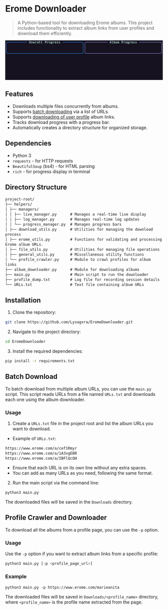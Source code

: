 # Erome Downloader

> A Python-based tool for downloading Erome albums. This project includes functionality to extract album links from user profiles and download them efficiently.

![Demo](https://github.com/Lysagxra/EromeDownloader/blob/f272207ad92373e2a7b48c12a2c093cf7ae175aa/misc/DemoV2.gif)

## Features

- Downloads multiple files concurrently from albums.
- Supports [batch downloading](https://github.com/Lysagxra/EromeDownloader?tab=readme-ov-file#batch-download) via a list of URLs.
- Supports [downloading of user profile](https://github.com/Lysagxra/EromeDownloader?tab=readme-ov-file#profile-crawler-and-downloader) album links.
- Tracks download progress with a progress bar.
- Automatically creates a directory structure for organized storage.

## Dependencies

- Python 3
- `requests` - for HTTP requests
- `BeautifulSoup` (bs4) - for HTML parsing
- `rich` - for progress display in terminal

## Directory Structure

```
project-root/
├── helpers/
│ ├── managers/
│ │ ├── live_manager.py      # Manages a real-time live display
│ │ ├── log_manager.py       # Manages real-time log updates
│ │ └── progress_manager.py  # Manages progress bars
│ ├── download_utils.py      # Utilities for managing the download process
│ ├── erome_utils.py         # Functions for validating and processing Erome album URLs.
│ ├── file_utils.py          # Utilities for managing file operations
│ ├── general_utils.py       # Miscellaneous utility functions
│ └── profile_crawler.py     # Module to crawl profiles for album links
├── album_downloader.py      # Module for downloading albums
├── main.py                  # Main script to run the downloader
├── profile_dump.txt         # Log file for recording session details
└── URLs.txt                 # Text file containing album URLs
```

## Installation

1. Clone the repository:

```bash
git clone https://github.com/Lysagxra/EromeDownloader.git
```

2. Navigate to the project directory:

```bash
cd EromeDownloader
```

3. Install the required dependencies:

```bash
pip install -r requirements.txt
```

## Batch Download

To batch download from multiple album URLs, you can use the `main.py` script. This script reads URLs from a file named `URLs.txt` and downloads each one using the album downloader.

### Usage

1. Create a `URLs.txt` file in the project root and list the album URLs you want to download.

- Example of `URLs.txt`:

```
https://www.erome.com/a/cef1Rmyr
https://www.erome.com/a/1A3vgEBR
https://www.erome.com/a/IBFlQcQH
```

- Ensure that each URL is on its own line without any extra spaces.
- You can add as many URLs as you need, following the same format.

2. Run the main script via the command line:

```
python3 main.py
```

The downloaded files will be saved in the `Downloads` directory.

## Profile Crawler and Downloader

To download all the albums from a profile page, you can use the `-p` option.

### Usage

Use the `-p` option if you want to extract album links from a specific profile:

```bash
python3 main.py [-p <profile_page_url>]
```

### Example

```
python3 main.py -p https://www.erome.com/marieanita
```

The downloaded files will be saved in `Downloads/<profile_name>` directory, where `<profile_name>` is the profile name extracted from the page.
